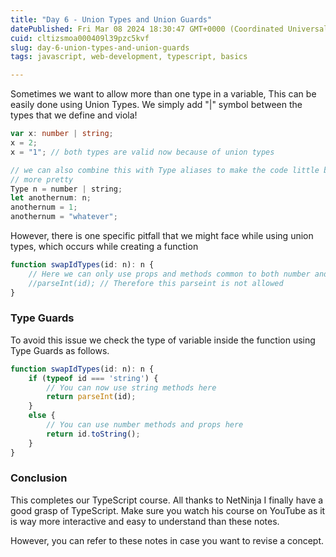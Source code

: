```yaml
---
title: "Day 6 - Union Types and Union Guards"
datePublished: Fri Mar 08 2024 18:30:47 GMT+0000 (Coordinated Universal Time)
cuid: cltizsmoa000409l39pzc5kvf
slug: day-6-union-types-and-union-guards
tags: javascript, web-development, typescript, basics

---
```


Sometimes we want to allow more than one type in a variable, This can be easily done using Union Types. We simply add "|" symbol between the types that we define and viola!

```typescript
var x: number | string;
x = 2;
x = "1"; // both types are valid now because of union types

// we can also combine this with Type aliases to make the code little bit 
// more pretty
Type n = number | string;
let anothernum: n;
anothernum = 1;
anothernum = "whatever";
```

However, there is one specific pitfall that we might face while using union types, which occurs while creating a function

```typescript
function swapIdTypes(id: n): n {
    // Here we can only use props and methods common to both number and String
    //parseInt(id); // Therefore this parseint is not allowed 
}
```

### Type Guards

To avoid this issue we check the type of variable inside the function using Type Guards as follows.

```typescript
function swapIdTypes(id: n): n {
    if (typeof id === 'string') {
        // You can now use string methods here
        return parseInt(id);
    }
    else {
        // You can use number methods and props here 
        return id.toString();
    }
}
```

### Conclusion

This completes our TypeScript course. All thanks to NetNinja I finally have a good grasp of TypeScript. Make sure you watch his course on YouTube as it is way more interactive and easy to understand than these notes.

However, you can refer to these notes in case you want to revise a concept.